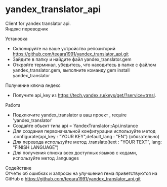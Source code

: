 # yandex_translator_api
Client for yandex translator api.   
Яндекс переводчик

Установка  
- Склонируйте на ваше устройство репозиторий https://github.com/teeara1991/yandex_translator_api.git  
- Зайдите в папку и найдите файл yandex_translator.gem  
- Откройте терминал, убедитесь, что находитесь в папке с файлом yandex_translator.gem,
выполните команду gem install yandex_translator 

Получение ключа яндекс  
- Получите api_key из https://tech.yandex.ru/keys/get/?service=trnsl.

Работа   
- Подключите yandex_translator в ваш проект , require 'yandex_translator'  
- Создайте обьект типа api = YandexTranslator::Api.instance 
- Для создания первоначальной конфигурации используйте метод  .configurate(api_key : "YOUR KEY",default_lang : "EN") (обязательно) 
- Для перевода используйте метод  .translate(text : "YOUR TEXT", lang: "FINISH LANGUAGE")  
- Для получения списка всех доступных языков с кодами, используйте метод  .languages  

Содействие  
Отчеты об ошибках и запросы на улучшения гема приветствуются на GitHub в https://github.com/teeara1991/yandex_translator_api.git
